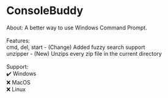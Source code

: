 # ConsoleBuddy
About:
A better way to use Windows Command Prompt.
<br><br>
Features:
<br>
cmd, del, start - (Change) Added fuzzy search support
<br>
unzipper - (New) Unzips every zip file in the current directory
<br><br>
Support:
<br>
✔️ Windows
<br>
❌ MacOS
<br>
❌ Linux
